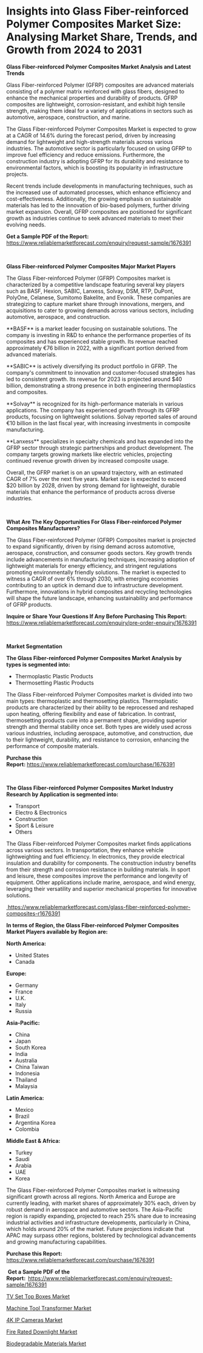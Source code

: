 <p><h1>Insights into Glass Fiber-reinforced Polymer Composites Market Size: Analysing Market Share, Trends, and Growth from 2024 to 2031</h1></p><p><strong>Glass Fiber-reinforced Polymer Composites Market Analysis and Latest Trends</strong></p>
<p><p>Glass Fiber-reinforced Polymer (GFRP) composites are advanced materials consisting of a polymer matrix reinforced with glass fibers, designed to enhance the mechanical properties and durability of products. GFRP composites are lightweight, corrosion-resistant, and exhibit high tensile strength, making them ideal for a variety of applications in sectors such as automotive, aerospace, construction, and marine.</p><p>The Glass Fiber-reinforced Polymer Composites Market is expected to grow at a CAGR of 14.6% during the forecast period, driven by increasing demand for lightweight and high-strength materials across various industries. The automotive sector is particularly focused on using GFRP to improve fuel efficiency and reduce emissions. Furthermore, the construction industry is adopting GFRP for its durability and resistance to environmental factors, which is boosting its popularity in infrastructure projects.</p><p>Recent trends include developments in manufacturing techniques, such as the increased use of automated processes, which enhance efficiency and cost-effectiveness. Additionally, the growing emphasis on sustainable materials has led to the innovation of bio-based polymers, further driving market expansion. Overall, GFRP composites are positioned for significant growth as industries continue to seek advanced materials to meet their evolving needs.</p></p>
<p><strong>Get a Sample PDF of the Report:&nbsp;</strong> <a href="https://www.reliablemarketforecast.com/enquiry/request-sample/1676391?utm_campaign=1129&utm_medium=2&utm_source=Github&utm_content=ia&utm_term=30092024&utm_id=glass-fiber-reinforced-polymer-composites">https://www.reliablemarketforecast.com/enquiry/request-sample/1676391</a></p>
<p>&nbsp;</p>
<p><strong>Glass Fiber-reinforced Polymer Composites Major Market Players</strong></p>
<p><p>The Glass Fiber-reinforced Polymer (GFRP) Composites market is characterized by a competitive landscape featuring several key players such as BASF, Hexion, SABIC, Lanxess, Solvay, DSM, RTP, DuPont, PolyOne, Celanese, Sumitomo Bakelite, and Evonik. These companies are strategizing to capture market share through innovations, mergers, and acquisitions to cater to growing demands across various sectors, including automotive, aerospace, and construction.</p><p>**BASF** is a market leader focusing on sustainable solutions. The company is investing in R&D to enhance the performance properties of its composites and has experienced stable growth. Its revenue reached approximately €76 billion in 2022, with a significant portion derived from advanced materials.</p><p>**SABIC** is actively diversifying its product portfolio in GFRP. The company's commitment to innovation and customer-focused strategies has led to consistent growth. Its revenue for 2023 is projected around $40 billion, demonstrating a strong presence in both engineering thermoplastics and composites.</p><p>**Solvay** is recognized for its high-performance materials in various applications. The company has experienced growth through its GFRP products, focusing on lightweight solutions. Solvay reported sales of around €10 billion in the last fiscal year, with increasing investments in composite manufacturing.</p><p>**Lanxess** specializes in specialty chemicals and has expanded into the GFRP sector through strategic partnerships and product development. The company targets growing markets like electric vehicles, projecting continued revenue growth driven by increased composite usage.</p><p>Overall, the GFRP market is on an upward trajectory, with an estimated CAGR of 7% over the next five years. Market size is expected to exceed $20 billion by 2028, driven by strong demand for lightweight, durable materials that enhance the performance of products across diverse industries.</p></p>
<p>&nbsp;</p>
<p><strong>What Are The Key Opportunities For Glass Fiber-reinforced Polymer Composites Manufacturers?</strong></p>
<p><p>The Glass Fiber-reinforced Polymer (GFRP) Composites market is projected to expand significantly, driven by rising demand across automotive, aerospace, construction, and consumer goods sectors. Key growth trends include advancements in manufacturing techniques, increasing adoption of lightweight materials for energy efficiency, and stringent regulations promoting environmentally friendly solutions. The market is expected to witness a CAGR of over 6% through 2030, with emerging economies contributing to an uptick in demand due to infrastructure development. Furthermore, innovations in hybrid composites and recycling technologies will shape the future landscape, enhancing sustainability and performance of GFRP products.</p></p>
<p><strong>Inquire or Share Your Questions If Any Before Purchasing This Report:</strong> <a href="https://www.reliablemarketforecast.com/enquiry/pre-order-enquiry/1676391?utm_campaign=1129&utm_medium=2&utm_source=Github&utm_content=ia&utm_term=30092024&utm_id=glass-fiber-reinforced-polymer-composites">https://www.reliablemarketforecast.com/enquiry/pre-order-enquiry/1676391</a></p>
<p>&nbsp;</p>
<p><strong>Market Segmentation</strong></p>
<p><strong>The Glass Fiber-reinforced Polymer Composites Market Analysis by types is segmented into:</strong></p>
<p><ul><li>Thermoplastic Plastic Products</li><li>Thermosetting Plastic Products</li></ul></p>
<p><p>The Glass Fiber-reinforced Polymer Composites market is divided into two main types: thermoplastic and thermosetting plastics. Thermoplastic products are characterized by their ability to be reprocessed and reshaped upon heating, offering flexibility and ease of fabrication. In contrast, thermosetting products cure into a permanent shape, providing superior strength and thermal stability once set. Both types are widely used across various industries, including aerospace, automotive, and construction, due to their lightweight, durability, and resistance to corrosion, enhancing the performance of composite materials.</p></p>
<p><strong>Purchase this Report:&nbsp;</strong><a href="https://www.reliablemarketforecast.com/purchase/1676391?utm_campaign=1129&utm_medium=2&utm_source=Github&utm_content=ia&utm_term=30092024&utm_id=glass-fiber-reinforced-polymer-composites">https://www.reliablemarketforecast.com/purchase/1676391</a></p>
<p>&nbsp;</p>
<p><strong>The Glass Fiber-reinforced Polymer Composites Market Industry Research by Application is segmented into:</strong></p>
<p><ul><li>Transport</li><li>Electro & Electronics</li><li>Construction</li><li>Sport & Leisure</li><li>Others</li></ul></p>
<p><p>The Glass Fiber-reinforced Polymer Composites market finds applications across various sectors. In transportation, they enhance vehicle lightweighting and fuel efficiency. In electronics, they provide electrical insulation and durability for components. The construction industry benefits from their strength and corrosion resistance in building materials. In sport and leisure, these composites improve the performance and longevity of equipment. Other applications include marine, aerospace, and wind energy, leveraging their versatility and superior mechanical properties for innovative solutions.</p></p>
<p><a href="https://www.reliablemarketforecast.com/glass-fiber-reinforced-polymer-composites-r1676391?utm_campaign=1129&utm_medium=2&utm_source=Github&utm_content=ia&utm_term=30092024&utm_id=glass-fiber-reinforced-polymer-composites">&nbsp;https://www.reliablemarketforecast.com/glass-fiber-reinforced-polymer-composites-r1676391</a></p>
<p><strong>In terms of Region, the Glass Fiber-reinforced Polymer Composites Market Players available by Region are:</strong></p>
<p>
    <p> <strong> North America: </strong>
        <ul>
            <li>United States</li>
            <li>Canada</li>
        </ul>
        </p> 
    <p> <strong> Europe: </strong>
        <ul>
            <li>Germany</li>
            <li>France</li>
            <li>U.K.</li>
            <li>Italy</li>
            <li>Russia</li>
        </ul>
        </p> 
    <p> <strong> Asia-Pacific: </strong>
        <ul>
            <li>China</li>
            <li>Japan</li>
            <li>South Korea</li>
            <li>India</li>
            <li>Australia</li>
            <li>China Taiwan</li>
            <li>Indonesia</li>
            <li>Thailand</li>
            <li>Malaysia</li>
        </ul>
        </p> 
    <p> <strong> Latin America: </strong>
        <ul>
            <li>Mexico</li>
            <li>Brazil</li>
            <li>Argentina Korea</li>
            <li>Colombia</li>
        </ul>
        </p> 
    <p> <strong> Middle East & Africa: </strong>
        <ul>
            <li>Turkey</li>
            <li>Saudi</li>
            <li>Arabia</li>
            <li>UAE</li>
            <li>Korea</li>
        </ul>
    </p>
    </p>
<p><p>The Glass Fiber-reinforced Polymer Composites market is witnessing significant growth across all regions. North America and Europe are currently leading, with market shares of approximately 30% each, driven by robust demand in aerospace and automotive sectors. The Asia-Pacific region is rapidly expanding, projected to reach 25% share due to increasing industrial activities and infrastructure developments, particularly in China, which holds around 20% of the market. Future projections indicate that APAC may surpass other regions, bolstered by technological advancements and growing manufacturing capabilities.</p></p>
<p><strong>Purchase this Report: </strong><a href="https://www.reliablemarketforecast.com/purchase/1676391?utm_campaign=1129&utm_medium=2&utm_source=Github&utm_content=ia&utm_term=30092024&utm_id=glass-fiber-reinforced-polymer-composites">https://www.reliablemarketforecast.com/purchase/1676391</a></p>
<p>&nbsp;<strong>Get a Sample PDF of the Report:&nbsp;&nbsp;</strong><a href="https://www.reliablemarketforecast.com/enquiry/request-sample/1676391?utm_campaign=1129&utm_medium=2&utm_source=Github&utm_content=ia&utm_term=30092024&utm_id=glass-fiber-reinforced-polymer-composites">https://www.reliablemarketforecast.com/enquiry/request-sample/1676391</a></p>
<p><strong></strong></p>
<p><p><a href="https://issuu.com/reportprime-2/docs/tv-set-top-boxes-market-size-2030.p_f81193435e2212?utm_campaign=1129&utm_medium=2&utm_source=Github&utm_content=ia&utm_term=30092024&utm_id=glass-fiber-reinforced-polymer-composites">TV Set Top Boxes Market</a></p><p><a href="https://www.linkedin.com/pulse/machine-tool-transformer-market-size-growing-cagr-10-report-c8gtf?utm_campaign=1129&utm_medium=2&utm_source=Github&utm_content=ia&utm_term=30092024&utm_id=glass-fiber-reinforced-polymer-composites">Machine Tool Transformer Market</a></p><p><a href="https://issuu.com/reportprime-2/docs/4k-ip-cameras-market-size-2030.pptx_5d6ffb6fa1ebff?utm_campaign=1129&utm_medium=2&utm_source=Github&utm_content=ia&utm_term=30092024&utm_id=glass-fiber-reinforced-polymer-composites">4K IP Cameras Market</a></p><p><a href="https://www.linkedin.com/pulse/global-fire-rated-downlight-industry-analysis-report-market-9e6rc?utm_campaign=1129&utm_medium=2&utm_source=Github&utm_content=ia&utm_term=30092024&utm_id=glass-fiber-reinforced-polymer-composites">Fire Rated Downlight Market</a></p><p><a href="https://github.com/SidorelaGurakuqi596/Market-Research-Report-List-1/blob/main/biodegradable-materials-market.md?utm_campaign=1129&utm_medium=2&utm_source=Github&utm_content=ia&utm_term=30092024&utm_id=glass-fiber-reinforced-polymer-composites">Biodegradable Materials Market</a></p></p>